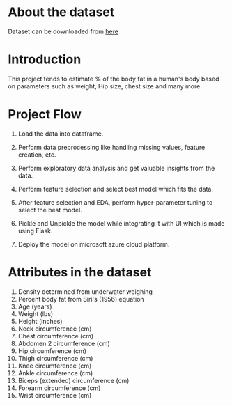 # About the dataset
Dataset can be downloaded from [here](https://www.kaggle.com/fedesoriano/body-fat-prediction-dataset)

# Introduction 
This project tends to estimate % of the body fat in a human's body based on parameters such as weight, Hip size, chest size and many more.

# Project Flow

1) Load the data into dataframe.

2) Perform data preprocessing like handling missing values, feature creation, etc.

3) Perform exploratory data analysis and get valuable insights from the data.

4) Perform feature selection and select best model which fits the data.

5) After feature selection and EDA, perform hyper-parameter tuning to select the best model.

5) Pickle and Unpickle the model while integrating it with UI which is made using Flask.

6) Deploy the model on microsoft azure cloud platform.

# Attributes in the dataset

1) Density determined from underwater weighing 
2) Percent body fat from Siri's (1956) equation
3) Age (years)
4) Weight (lbs)
5) Height (inches)
6) Neck circumference (cm)
7) Chest circumference (cm)
8) Abdomen 2 circumference (cm)
9) Hip circumference (cm)
10) Thigh circumference (cm)
11) Knee circumference (cm)
12) Ankle circumference (cm)
13) Biceps (extended) circumference (cm)
14) Forearm circumference (cm)
15) Wrist circumference (cm)
